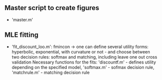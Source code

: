 ## Master script to create figures
- 'master.m'

## MLE fitting
- 'fit_discount_loo.m': fmincon -> one can define several utility forms: hyperbolic, exponential, with curvature or not - and choose between two decision rules: softmax and matching, including leave one out cross validation
Necessary functions for the fits: 'discountf.m' - defines utility depending on the specified model, 'softmax.m' - sofmax decision rule, 'matchrule.m' - matching decision rule